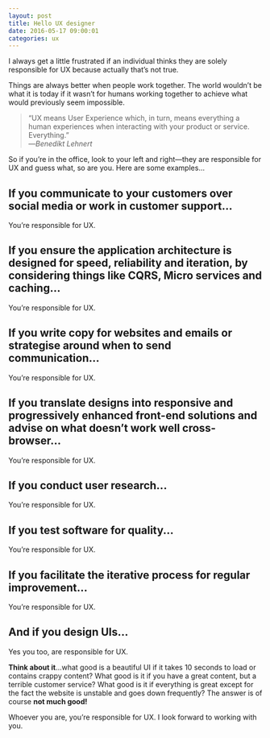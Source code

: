 ```yaml
---
layout: post
title: Hello UX designer
date: 2016-05-17 09:00:01
categories: ux
---
```


I always get a little frustrated if an individual thinks they are solely responsible for UX because actually that’s not true.

Things are always better when people work together. The world wouldn’t be what it is today if it wasn’t for humans working together to achieve what would previously seem impossible.

> “UX means User Experience which, in turn, means everything a human experiences when interacting with your product or service. Everything.”
><br>&mdash;<cite>Benedikt Lehnert</cite>

So if you’re in the office, look to your left and right&mdash;they are responsible for UX and guess what, so are you. Here are some examples...

## If you communicate to your customers over social media or work in customer support...

You’re responsible for UX.

## If you ensure the application architecture is designed for speed, reliability and iteration, by considering things like CQRS, Micro services and caching...

You’re responsible for UX.

## If you write copy for websites and emails or strategise around when to send communication...

You’re responsible for UX.

## If you translate designs into responsive and progressively enhanced front-end solutions and advise on what doesn’t work well cross-browser...

You’re responsible for UX.

## If you conduct user research...

You’re responsible for UX.

## If you test software for quality...

You’re responsible for UX.

## If you facilitate the iterative process for regular improvement...

You’re responsible for UX.

## And if you design UIs...

Yes you too, are responsible for UX.

**Think about it**...what good is a beautiful UI if it takes 10 seconds to load or contains crappy content? What good is it if you have a great content, but a terrible customer service? What good is it if everything is great except for the fact the website is unstable and goes down frequently? The answer is of course **not much good!**

Whoever you are, you’re responsible for UX. I look forward to working with you.